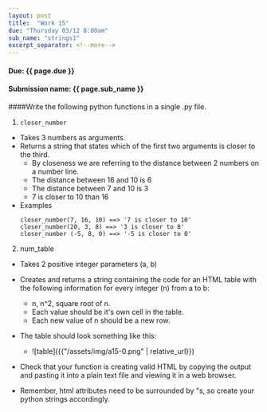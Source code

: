 ```yaml
---
layout: post
title:  "Work 15"
due: "Thursday 03/12 8:00am"
sub_name: "strings1"
excerpt_separator: <!--more-->
---
```


#### Due: {{ page.due }}

#### Submission name: {{ page.sub_name }}
<!--more-->

####Write the following python functions in a single .py file.

1. `closer_number`
  * Takes 3 numbers as arguments.
  * Returns a string that states which of the first two arguments is closer to the third.
    * By closeness we are referring to the distance between 2 numbers on a number line.
    * The distance between 16 and 10 is 6
    * The distance between 7 and 10 is 3
    * 7 is closer to 10 than 16
  * Examples
    ```
    closer_number(7, 16, 10) ==> '7 is closer to 10'
    closer_number(20, 3, 8) ==> '3 is closer to 8'
    closer_number (-5, 8, 0) ==> '-5 is closer to 0'
    ```
2. num_table
  * Takes 2 positive integer parameters (a, b)
  * Creates and returns a string containing the code for an HTML table with the following information for every integer (n) from a to b:
    * n, n^2, square root of n.
    * Each value should be it's own cell in the table.
    * Each new value of n should be a new row.
  * The table should look something like this:
    * ![table]({{"/assets/img/a15-0.png" | relative_url}})

  * Check that your function is creating valid HTML by copying the output and pasting it into a plain text file and viewing it in a web browser.
  * Remember, html attributes need to be surrounded by "s, so create your python strings accordingly.
